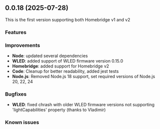 ## 0.0.18 (2025-07-28)
This is the first version supporting both Homebridge v1 and v2

### Features

### Improvements
- **Node**: updated several dependencies
- **WLED**: added support of WLED firmware version 0.15.0
- **Homebridge**: added support for Homebridge v2
- **Code**: Cleanup for better readability, added jest tests
- **Node.js**: Removed Node.js 18 support, set required versions of Node.js 20, 22, 24

### Bugfixes
- **WLED**: fixed chrash with older WLED firmware versions not supporting 'lightCapabilities' property (thanks to Vladimir)

### Known issues
